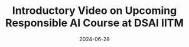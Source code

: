 ---
title: "Introductory Video on Upcoming Responsible AI Course at DSAI IITM"
date: 2024-06-28
draft: false
link: "https://mail.google.com/mail/u/0/#inbox/KtbxLzGLjTJLgwHKzlTKBTSvCBSHdPkcQV"
---